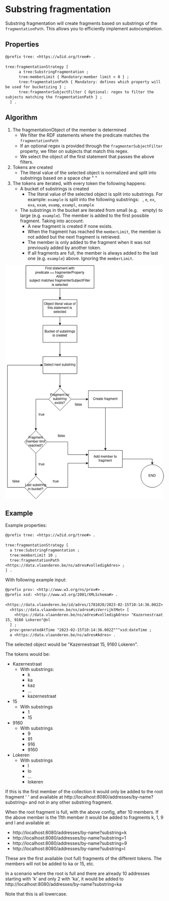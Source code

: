 # Substring fragmentation

Substring fragmentation will create fragments based on substrings of the `fragmentationPath`.
This allows you to efficiently implement autocompletion.

## Properties

  ```ttl
  @prefix tree: <https://w3id.org/tree#> .
  
  tree:fragmentationStrategy [
        a tree:SubstringFragmentation ;
        tree:memberLimit { Mandatory:member limit > 0 } ;
        tree:fragmentationPath { Mandatory: defines which property will be used for bucketizing } ;
        tree:fragmenterSubjectFilter { Optional: regex to filter the subjects matching the fragmentationPath } ;
    ] .
  ```

## Algorithm

1. The fragmentationObject of the member is determined
    - We filter the RDF statements where the predicate matches the `fragmentationPath`
    - If an optional regex is provided through the `fragmenterSubjectFilter` property, we filter on subjects that match this regex.
    - We select the object of the first statement that passes the above filters.
2. Tokens are created
    - The literal value of the selected object is normalized and split into substrings based on a space char " "
3. The tokens are iterated, with every token the following happens:
    - A bucket of substrings is created
        - The literal value of the selected object is split into substrings. For example:
          `example` is split into the following substrings: ` `, `e`, `ex`, `exa`, `exam`, `examp`, `exampl`, `example`
    - The substrings in the bucket are iterated from small (e.g. ` ` empty) to large (e.g. `example`). The member is added to the first possible fragment. Taking into account:
        - A new fragment is created if none exists.
        - When the fragment has reached the `memberLimit`, the member is not added but the next fragment is retrieved.
        - The member is only added to the fragment when it was not previously added by another token.
        - If all fragments are full, the member is always added to the last one (e.g. `example`) above. Ignoring the `memberLimit`.

![](content/algorithm.png)

## Example

Example properties:

  ```ttl
  @prefix tree: <https://w3id.org/tree#> .
  
  tree:fragmentationStrategy [
    a tree:SubstringFragmentation ;
    tree:memberLimit 10 ;
    tree:fragmentationPath <https://data.vlaanderen.be/ns/adres#volledigAdres> ;
  ] .
  ```

With following example input:

  ```ttl
  @prefix prov: <http://www.w3.org/ns/prov#> .
  @prefix xsd: <http://www.w3.org/2001/XMLSchema#> .

  <https://data.vlaanderen.be/id/adres/1781020/2023-02-15T10:14:36.002Z>
    <https://data.vlaanderen.be/ns/adres#isVerrijktMet> [ 
      <https://data.vlaanderen.be/ns/adres#volledigAdres> "Kazernestraat 15, 9160 Lokeren"@nl 
    ] ;
    prov:generatedAtTime "2023-02-15T10:14:36.002Z"^^xsd:dateTime ;
    a <https://data.vlaanderen.be/ns/adres#Adres> .
```

The selected object would be "Kazernestraat 15, 9160 Lokeren".

The tokens would be:
- Kazernestraat
    - With substrings:
        - k
        - ka
        - kaz
        - ...
        - kazernestraat
- 15
    - With substrings
        - 1
        - 15
- 9160
    - With substrings
        - 9
        - 91
        - 916
        - 9160
- Lokeren
    - With substrings
        - l
        - lo
        - ...
        - lokeren

If this is the first member of the collection it would only be added to the root fragment ' '
and available at http://localhost:8080/addresses/by-name?substring= and not in any other substring fragment.

When the root fragment is full, with the above config, after 10 members.
If the above member is the 11th member it would be added to fragments k, 1, 9 and l and available at:
- http://localhost:8080/addresses/by-name?substring=k
- http://localhost:8080/addresses/by-name?substring=1
- http://localhost:8080/addresses/by-name?substring=9
- http://localhost:8080/addresses/by-name?substring=l

These are the first available (not full) fragments of the different tokens. The members will not be added to ka or 15, etc.

In a scenario where the root is full and there are already 10 addresses starting with 'k' and only 2 with 'ka', it would be added to http://localhost:8080/addresses/by-name?substring=ka

Note that this is all lowercase.